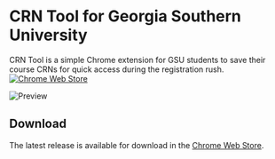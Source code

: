 # CRN Tool for Georgia Southern University  
CRN Tool is a simple Chrome extension for GSU students to save their course CRNs for quick access during the registration rush.  
[![Chrome Web Store](https://img.shields.io/chrome-web-store/v/ohlknoaachkmihafcfnocmdjhafikmmo.svg?maxAge=2592000)](https://chrome.google.com/webstore/detail/crn-tool/ohlknoaachkmihafcfnocmdjhafikmmo?authuser=0)

![Preview](https://raw.githubusercontent.com/TheRealGitCub/crn-tool/master/preview.png)

## Download
The latest release is available for download in the [Chrome Web Store](https://chrome.google.com/webstore/detail/crn-tool/ohlknoaachkmihafcfnocmdjhafikmmo).
